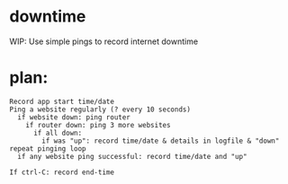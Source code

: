 # downtime
WIP: Use simple pings to record internet downtime

# plan:
```
Record app start time/date
Ping a website regularly (? every 10 seconds)
  if website down: ping router
    if router down: ping 3 more websites
      if all down:
        if was "up": record time/date & details in logfile & "down"
repeat pinging loop
  if any website ping successful: record time/date and "up"

If ctrl-C: record end-time
```